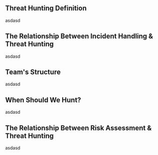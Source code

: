 ## Threat Hunting Definition

asdasd

## The Relationship Between Incident Handling & Threat Hunting

asdasd

## Team's Structure

asdasd

## When Should We Hunt?

asdasd

## The Relationship Between Risk Assessment & Threat Hunting

asdasd
